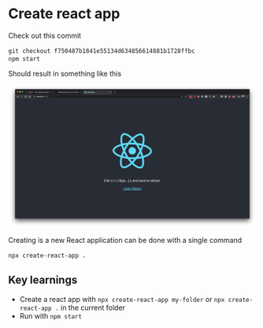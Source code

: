 # Create react app

Check out this commit

```
git checkout f750487b1841e55134d634856614881b1728ffbc
npm start
```

Should result in something like this

![](/doc/images/001-react-example.png)

Creating is a new React application can be done with a single command

```bash
npx create-react-app .
```

## Key learnings

* Create a react app with `npx create-react-app my-folder` or `npx create-react-app .` in the current folder
* Run with `npm start`